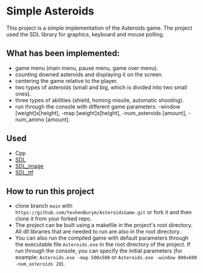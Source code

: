 # Simple Asteroids
This project is a simple implementation of the Asteroids game. 
The project used the SDL library for graphics, keyboard and mouse polling.
## What has been implemented:
- game menu (main menu, pause menu, game over menu).
- counting downed asteroids and displaying it on the screen.
- centering the game relative to the player.
- two types of asteroids (small and big, which is divided into two small ones).
- three types of abilities (shield, homing missile, automatic shooting).
- run through the console with different game parameters:
-window [weight]х[height], -map [weight]х[height], -num_asteroids [amount], -num_ammo [amount].
## Used
- Cpp
- [SDL](https://github.com/libsdl-org/SDL)
- [SDL_image](https://github.com/libsdl-org/SDL_image)
- [SDL_ttf](https://github.com/libsdl-org/SDL_ttf)
## How to run this project
 - clone branch `main` with `https://github.com/YevhenBurym/AsteroidsGame.git` or fork it and then clone it from your forked repo.
 - The project can be built using a makefile in the project's root directory. All dll libraries that are needed to run are also in the root directory.
 - You can also run the compiled game with default parameters through the executable file `Asteroids.exe` in the root directory of the project.
 If run through the console, you can specify the initial parameters (for example: `Asteroids.exe -map 500x500` 
 or `Asteroids.exe -window 800x600 -num_asteroids 20`).
